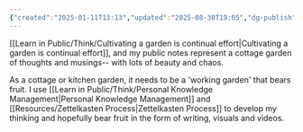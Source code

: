 ```yaml
---
{"created":"2025-01-11T13:13","updated":"2025-08-30T19:05","dg-publish":true,"dg-permalink":"1a1a1b-thoughts-garden","id":"1a1a1b","dg-path":"Think/My thoughts are a cottage garden.md","permalink":"/1a1a1b-thoughts-garden/","dgPassFrontmatter":true,"noteIcon":"1"}
---
```



[[Learn in Public/Think/Cultivating a garden is continual effort\|Cultivating a garden is continual effort]], and my public notes represent a cottage garden of thoughts and musings-- with lots of beauty and chaos. 

As a cottage or kitchen garden, it needs to be a 'working garden' that bears fruit. I use [[Learn in Public/Think/Personal Knowledge Management\|Personal Knowledge Management]] and [[Resources/Zettelkasten Process\|Zettelkasten Process]] to develop my thinking and hopefully bear fruit in the form of writing, visuals and videos. 